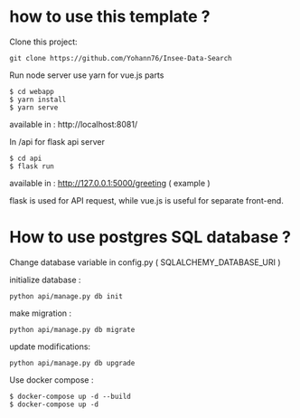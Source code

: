 # how to use this template ?

Clone this project:

    git clone https://github.com/Yohann76/Insee-Data-Search

Run node server use yarn for vue.js parts

    $ cd webapp
    $ yarn install 
    $ yarn serve

available in : http://localhost:8081/

In /api for flask api server

    $ cd api
    $ flask run
 
available in : http://127.0.0.1:5000/greeting ( example )


flask is used for API request, while vue.js is useful for separate front-end.

# How to use postgres SQL database ?

Change database variable in config.py ( SQLALCHEMY_DATABASE_URI )

initialize database :

    python api/manage.py db init

make migration :

    python api/manage.py db migrate

update modifications:

    python api/manage.py db upgrade

Use docker compose :

    $ docker-compose up -d --build
    $ docker-compose up -d
